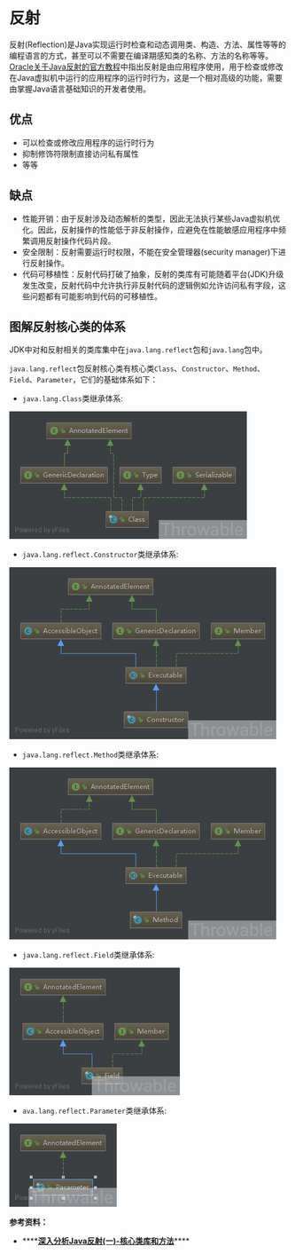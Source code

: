 # 反射

反射\(Reflection\)是Java实现运行时检查和动态调用类、构造、方法、属性等等的编程语言的方式，甚至可以不需要在编译期感知类的名称、方法的名称等等。[Oracle关于Java反射的官方教程](https://docs.oracle.com/javase/tutorial/reflect/index.html)中指出反射是由应用程序使用，用于检查或修改在Java虚拟机中运行的应用程序的运行时行为，这是一个相对高级的功能，需要由掌握Java语言基础知识的开发者使用。

## 优点

* 可以检查或修改应用程序的运行时行为
* 抑制修饰符限制直接访问私有属性
* 等等

## 缺点

* 性能开销：由于反射涉及动态解析的类型，因此无法执行某些Java虚拟机优化。因此，反射操作的性能低于非反射操作，应避免在性能敏感应用程序中频繁调用反射操作代码片段。
* 安全限制：反射需要运行时权限，不能在安全管理器\(security manager\)下进行反射操作。
* 代码可移植性：反射代码打破了抽象，反射的类库有可能随着平台\(JDK\)升级发生改变，反射代码中允许执行非反射代码的逻辑例如允许访问私有字段，这些问题都有可能影响到代码的可移植性。

## 图解反射核心类的体系

JDK中对和反射相关的类库集中在`java.lang.reflect`包和`java.lang`包中。

`java.lang.reflect`包反射核心类有核心类`Class`、`Constructor`、`Method`、`Field`、`Parameter`，它们的基础体系如下：

* `java.lang.Class`类继承体系:

![](../../.gitbook/assets/image%20%2863%29.png)

* `java.lang.reflect.Constructor`类继承体系:

![](../../.gitbook/assets/image%20%2859%29.png)

* `java.lang.reflect.Method`类继承体系:

![](../../.gitbook/assets/image%20%2861%29.png)

* `java.lang.reflect.Field`类继承体系:

![](../../.gitbook/assets/image%20%2865%29.png)

* `ava.lang.reflect.Parameter`类继承体系:

![](../../.gitbook/assets/image%20%2871%29.png)







**参考资料：**

* \*\*\*\*[**深入分析Java反射\(一\)-核心类库和方法**](https://www.cnblogs.com/throwable/p/12272229.html)\*\*\*\*

